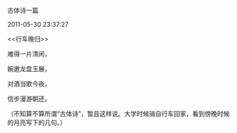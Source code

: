 古体诗一篇

2011-05-30 23:37:27

<<行车晚归>>

难得一片清闲，

婉邀龙盘玉展，

对酒当歌今夜，

信步漫游朝还。



（不知算不算所谓“古体诗”，暂且这样说。大学时候骑自行车回家，看到傍晚时候的月亮写下的几句。）